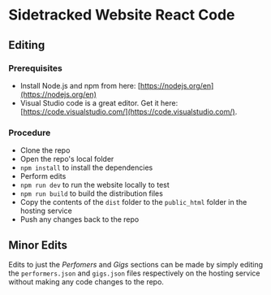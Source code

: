 # Sidetracked Website React Code

## Editing

### Prerequisites

- Install Node.js and npm from here: [https://nodejs.org/en](https://nodejs.org/en)
- Visual Studio code is a great editor. Get it here: [https://code.visualstudio.com/](https://code.visualstudio.com/).

### Procedure

- Clone the repo
- Open the repo's local folder
- `npm install` to install the dependencies
- Perform edits
- `npm run dev` to run the website locally to test
- `npm run build` to build the distribution files
- Copy the contents of the `dist` folder to the `public_html` folder in the hosting service
- Push any changes back to the repo

## Minor  Edits
Edits to just the *Perfomers* and *Gigs* sections can be made by simply editing the `performers.json` and `gigs.json` files 
respectively on the hosting service without making any code changes to the repo.
